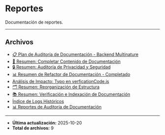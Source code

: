 # Reportes

Documentación de reportes.

---

## Archivos

- [📋 Plan de Auditoría de Documentación - Backend Multinature](./docs-audit-plan.md)
- [📝 Resumen: Completar Contenido de Documentación](./docs-fill-content-summary.md)
- [🔒 Resumen: Auditoría de Privacidad y Seguridad](./docs-privacy-pass-summary.md)
- [📊 Resumen de Refactor de Documentación - Completado](./docs-refactor-summary.md)
- [Análisis de Impacto: Typo en verficationCode.js](./docs-refactor-typo-analysis.md)
- [🗂️ Resumen: Reorganización de Estructura](./docs-structure-summary.md)
- [📚 Resumen: Verificación e Indexación de Documentación](./docs-verify-summary.md)
- [Índice de Logs Históricos](./LOGS_INDEX.md)
- [📊 Reportes de Auditoría de Documentación](./README.md)

---

- **Última actualización:** 2025-10-20  
- **Total de archivos:** 9
